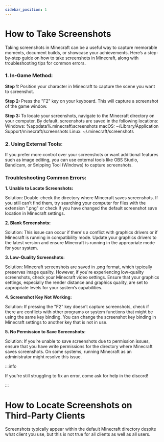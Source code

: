 ```yaml
---
sidebar_position: 1
---
```


# How to Take Screenshots
Taking screenshots in Minecraft can be a useful way to capture memorable moments, document builds, or showcase your achievements. Here’s a step-by-step guide on how to take screenshots in Minecraft, along with troubleshooting tips for common errors.

### 1. In-Game Method:

   **Step 1:** Position your character in Minecraft to capture the scene you want to screenshot.

   **Step 2:** Press the "F2" key on your keyboard. This will capture a screenshot of the game window.

   **Step 3:** To locate your screenshots, navigate to the Minecraft directory on your computer. By default, screenshots are saved in the following locations:
   Windows: %appdata%\.minecraft\screenshots
   macOS: ~/Library/Application Support/minecraft/screenshots
   Linux: ~/.minecraft/screenshots

### 2. Using External Tools:

If you prefer more control over your screenshots or want additional features such as image editing, you can use external tools like OBS Studio, Bandicam, or Snipping Tool (Windows) to capture screenshots.

### Troubleshooting Common Errors:

**1. Unable to Locate Screenshots:**

   Solution: Double-check the directory where Minecraft saves screenshots. If you still can’t find them, try searching your computer for files with the extension ".png" or check if you have changed the default screenshot save location in Minecraft settings.

**2. Blank Screenshots:**

   Solution: This issue can occur if there's a conflict with graphics drivers or if Minecraft is running in compatibility mode. Update your graphics drivers to the latest version and ensure Minecraft is running in the appropriate mode for your system.

**3. Low-Quality Screenshots:**

   Solution: Minecraft screenshots are saved in .png format, which typically preserves image quality. However, if you're experiencing low-quality screenshots, check your Minecraft video settings. Ensure that your graphics settings, especially the render distance and graphics quality, are set to appropriate levels for your system’s capabilities.

**4. Screenshot Key Not Working:**

   Solution: If pressing the "F2" key doesn’t capture screenshots, check if there are conflicts with other programs or system functions that might be using the same key binding. You can change the screenshot key binding in Minecraft settings to another key that is not in use.

**5. No Permission to Save Screenshots:**

   Solution: If you’re unable to save screenshots due to permission issues, ensure that you have write permissions for the directory where Minecraft saves screenshots. On some systems, running Minecraft as an administrator might resolve this issue.

:::info

If you're still struggling to fix an error, come ask for help in the discord!

:::

# How to Locate Screenshots on Third-Party Clients

Screenshots typically appear within the default Minecraft directory despite what client you use, but this is not true for all clients as well as all users.


